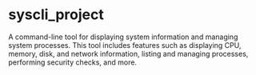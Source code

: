 # syscli_project
A command-line tool for displaying system information and managing system processes. This tool includes features such as displaying CPU, memory, disk, and network information, listing and managing processes, performing security checks, and more.
